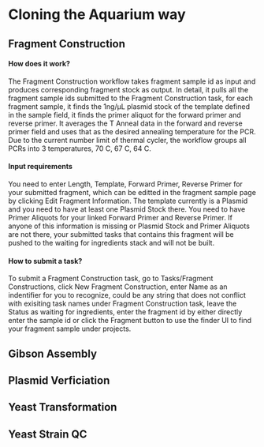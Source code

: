 Cloning the Aquarium way
===

Fragment Construction
---
#### How does it work?
The Fragment Construction workflow takes fragment sample id as input and produces corresponding fragment stock as output. In detail, it pulls all the fragment sample ids submitted to the Fragment Construction task, for each fragment sample, it finds the 1ng/µL plasmid stock of the template defined in the sample field, it finds the primer aliquot for the forward primer and reverse primer. It averages the T Anneal data in the forward and reverse primer field and uses that as the desired annealing temperature for the PCR. Due to the current number limit of thermal cycler, the workflow groups all PCRs into 3 temperatures, 70 C, 67 C, 64 C.

#### Input requirements
You need to enter Length, Template, Forward Primer, Reverse Primer for your submitted fragment, which can be editted in the fragment sample page by clicking Edit Fragment Information. The template currently is a Plasmid and you need to have at least one Plasmid Stock there. You need to have Primer Aliquots for your linked Forward Primer and Reverse Primer. If anyone of this information is missing or Plasmid Stock and Primer Aliquots are not there, your submitted tasks that contains this fragment will be pushed to the waiting for ingredients stack and will not be built.
#### How to submit a task?
To submit a Fragment Construction task, go to Tasks/Fragment Constructions, click New Fragment Construction, enter Name as an indentifier for you to recognize, could be any string that does not conflict with exisiting task names under Fragment Construction task, leave the Status as waiting for ingredients, enter the fragment id by either directly enter the sample id or click the Fragment button to use the finder UI to find your fragment sample under projects.

Gibson Assembly
---

Plasmid Verficiation
---

Yeast Transformation
---

Yeast Strain QC
---
